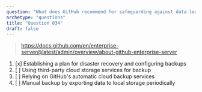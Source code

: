 ```yaml
---
question: "What does GitHub recommend for safeguarding against data loss in GitHub Enterprise Server?"
archetype: "questions"
title: "Question 034"
draft: false
---
```


> https://docs.github.com/en/enterprise-server@latest/admin/overview/about-github-enterprise-server
1. [x] Establishing a plan for disaster recovery and configuring backups
1. [ ] Using third-party cloud storage services for backup
1. [ ] Relying on GitHub's automatic cloud backup services
1. [ ] Manual backup by exporting data to local storage periodically
